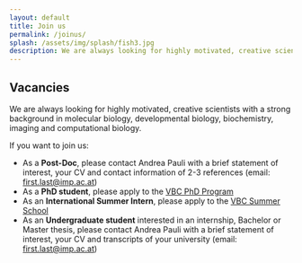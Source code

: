 ```yaml
---
layout: default
title: Join us
permalink: /joinus/
splash: /assets/img/splash/fish3.jpg
description: We are always looking for highly motivated, creative scientists with a strong background in molecular biology, developmental biology, biochemistry, imaging and computational biology.
---
```

## Vacancies

We are always looking for highly motivated, creative scientists with a strong
background in molecular biology, developmental biology, biochemistry, imaging and computational biology.

If you want to join us:

* As a **Post-Doc**, please contact Andrea Pauli with a brief statement of
  interest, your CV and contact information of 2-3 references (email:
  first.last@imp.ac.at)
* As a **PhD student**, please apply to the [VBC PhD
  Program](http://www.vbcphdprogramme.at/)
* As an **International Summer Intern**, please apply to the [VBC Summer
  School](http://www.vbcsummerschool.at/)
* As an **Undergraduate student** interested in an internship, Bachelor or
  Master thesis, please contact Andrea Pauli with a brief statement of
  interest, your CV and transcripts of your university (email:
  first.last@imp.ac.at)
